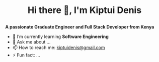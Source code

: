 # <p style="text-align: center;">Hi there 👋, I'm Kiptui Denis</p>
**A passionate Graduate Engineer and Full Stack Developer from Kenya**

- 🌱 I’m currently learning **Software Engineering**
- 💬 Ask me about ...
- 📫 How to reach me: kiptuidenis@gmail.com
- ⚡ Fun fact: ...

